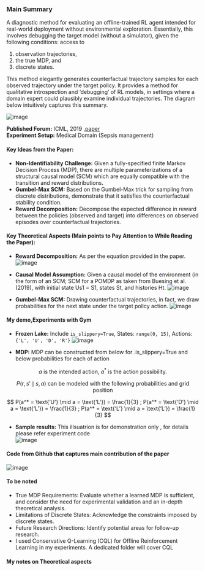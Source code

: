 ### Main Summary

A diagnostic method for evaluating an offline-trained RL agent intended for real-world deployment without environmental exploration. Essentially, this involves debugging the target model (without a simulator), given the following conditions: access to 

1. observation trajectories,
2. the true MDP, and
3. discrete states. 

This method elegantly generates counterfactual trajectory samples for each observed trajectory under the target policy. It provides a method for qualitative introspection and ‘debugging’ of RL models, in settings where a domain expert could plausibly examine individual trajectories. The diagram below intuitively captures this summary.

![image](https://github.com/user-attachments/assets/08813aed-1219-4fa3-92da-91ec790de998)


**Published Forum:** ICML, 2019 ,[paper](https://arxiv.org/abs/1905.05824)  
**Experiment Setup:** Medical Domain (Sepsis management)

#### Key Ideas from the Paper:

- **Non-Identifiability Challenge:** Given a fully-specified finite Markov Decision Process (MDP), there are multiple parameterizations of a structural causal model (SCM) which are equally compatible with the transition and reward distributions.
- **Gumbel-Max SCM:** Based on the Gumbel-Max trick for sampling from discrete distributions, demonstrate that it satisfies the counterfactual stability condition.
- **Reward Decomposition:** Decompose the expected difference in reward between the policies (observed and target) into differences on observed episodes over counterfactual trajectories.

#### Key Theoretical Aspects (Main points to Pay Attention to While Reading the Paper):

- **Reward Decomposition:** As per the equation provided in the paper.
 ![image](https://github.com/user-attachments/assets/2f8c495b-c107-4c11-b697-815d27a34b1f)

- **Causal Model Assumption:** Given a causal model of the environment (in the form of an SCM; SCM for a POMDP as taken from Buesing et al. (2019), with initial state Us1 = S1, states St, and histories Ht.
  ![image](https://github.com/user-attachments/assets/2334cbbe-1b8b-4508-b96c-411aee6196d5)

- **Gumbel-Max SCM:** Drawing counterfactual trajectories, in fact, we draw probabilities for the next state under the target policy action.
![image](https://github.com/user-attachments/assets/6a48350c-8c18-43e0-8b9e-141e0383cb92)

#### My demo,Experiments with Gym

- **Frozen Lake:** Include `is_slippery=True`, States: `range(0, 15)`, Actions: `{'L', 'U', 'D', 'R'}`
  ![image](https://github.com/user-attachments/assets/0d7a042f-9f4a-40aa-9692-0bacd0cca74d)

- **MDP:** MDP can be constructed from below for .is_slippery=True and below probabilities for each of action

$$
a \text{ is the intended action, } a^* \text{ is the action possibility.}
$$

$$
P(r, s' \mid s, a) \text{ can be modeled with the following probabilities and grid position}
$$

$$
P(a^* = \text{‘U’} \mid a = \text{‘L’}) = \frac{1}{3} ;
P(a^* = \text{‘D’} \mid a = \text{‘L’}) = \frac{1}{3} ;
P(a^* = \text{‘L’} \mid a = \text{‘L’}) = \frac{1}{3}
$$

- **Sample results:** This illsuatrion is for demonstration only , for details please refer experiment code  
![image](https://github.com/user-attachments/assets/84485356-9de6-467a-b67f-4efce73d1111)


#### Code from Github that captures main contribution of the paper 

![image](https://github.com/user-attachments/assets/eab6d744-e110-4a0c-8531-b271662e8d41)

#### To be noted 
- True MDP Requirements: Evaluate whether a learned MDP is sufficient, and consider the need for experimental validation and an in-depth theoretical analysis.
- Limitations of Discrete States: Acknowledge the constraints imposed by discrete states.
- Future Research Directions: Identify potential areas for follow-up research.
- I used Conservative Q-Learning (CQL) for Offline Reinforcement Learning in my experiments. A dedicated folder will cover CQL


#### My notes on Theoretical aspects  
